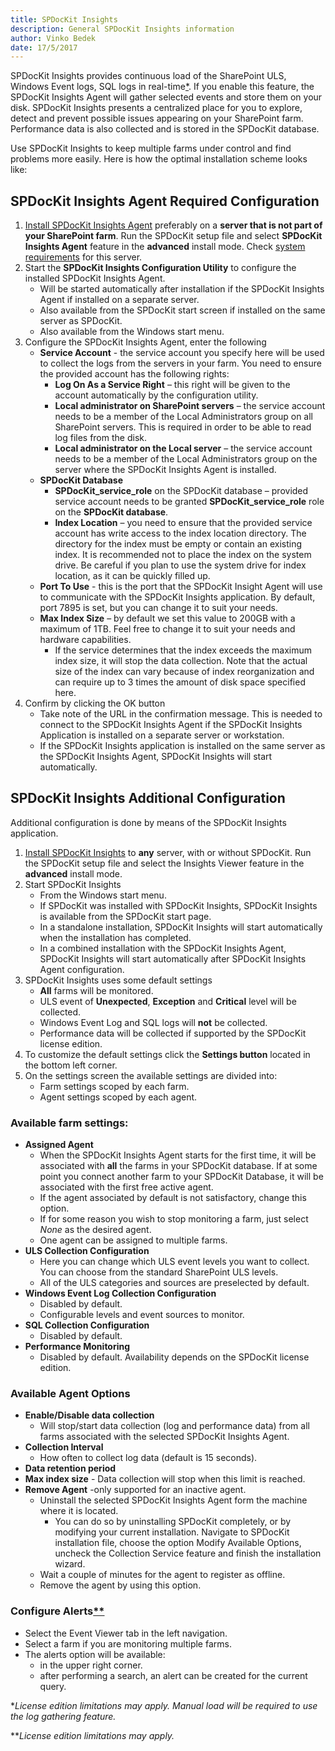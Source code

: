 ```yaml
---
title: SPDocKit Insights
description: General SPDocKit Insights information
author: Vinko Bedek
date: 17/5/2017
---
```


SPDocKit Insights provides continuous load of the SharePoint ULS, Windows Event logs, SQL logs in real-time[*](#realTime). If you enable this feature, the SPDocKit Insights Agent will gather selected events and store them on your disk. SPDocKit Insights presents a centralized place for you to explore, detect and prevent possible issues appearing on your SharePoint farm. Performance data is also collected and is stored in the SPDocKit database.

Use SPDocKit Insights to keep multiple farms under control and find problems more easily. Here is how the optimal installation scheme looks like:



## SPDocKit Insights Agent Required Configuration
1. [Install SPDocKit Insights Agent](#internal/installation/installation-guide/) preferably on a **server that is not part of your SharePoint farm**. Run the SPDocKit setup file and select **SPDocKit Insights Agent** feature in the **advanced** install mode. Check [system requirements](#internal/requirements/system-requirements/) for this server.
2. Start the **SPDocKit Insights Configuration Utility** to configure the installed SPDocKit Insights Agent.
    - Will be started automatically after installation if the SPDocKit Insights Agent if installed on a separate server.
    - Also available from the SPDocKit start screen if installed on the same server as SPDocKit.
    - Also available from the Windows start menu.
3. Configure the SPDocKit Insights Agent, enter the following
    - **Service Account** - the service account you specify here will be used to collect the logs from the servers in your farm. You need to ensure the provided account has the following rights:
        - **Log On As a Service Right** – this right will be given to the account automatically by the configuration utility.
        - **Local administrator on SharePoint servers** – the service account needs to be a member of the Local Administrators group on all SharePoint servers. This is required in order to be able to read log files from the disk.
        - **Local administrator on the Local server** – the service account needs to be a member of the Local Administrators group on the server where the SPDocKit Insights Agent is installed.
    - **SPDocKit Database** 
        - **SPDocKit\_service\_role** on the SPDocKit database – provided service account needs to be granted **SPDocKit\_service\_role** role on the **SPDocKit database**.
        - **Index Location** – you need to ensure that the provided service account has write access to the index location directory. The directory for the index must be empty or contain an existing index.  It is recommended not to place the index on the system drive. Be careful if you plan to use the system drive for index location, as it can be quickly filled up.
    - **Port To Use** - this is the port that the SPDocKit Insight Agent will use to communicate with the SPDocKit Insights application. By default, port 7895 is set, but you can change it to suit your needs.
    - **Max Index Size** – by default we set this value to 200GB with a maximum of 1TB. Feel free to change it to suit your needs and hardware capabilities.
        - If the service determines that the index exceeds the maximum index size, it will stop the data collection. Note that the actual size of the index can vary because of index reorganization and can require up to 3 times the amount of disk space specified here.
4. Confirm by clicking the OK button
    - Take note of the URL in the confirmation message. This is needed to connect to the SPDocKit Insights Agent if the SPDocKit Insights Application is installed on a separate server or workstation.
    - If the SPDocKit Insights application is installed on the same server as the SPDocKit Insights Agent, SPDocKit Insights will start automatically.

## SPDocKit Insights Additional Configuration
Additional configuration is done by means of the SPDocKit Insights application.

1. [Install SPDocKit Insights](#internal/installation/installation-guide/) to **any** server, with or without SPDocKit. Run the SPDocKit setup file and select the Insights Viewer feature in the **advanced** install mode.
2. Start SPDocKit Insights
    - From the Windows start menu.
    - If SPDocKit was installed with SPDocKit Insights, SPDocKit Insights is available from the SPDocKit start page.
    - In a standalone installation, SPDocKit Insights will start automatically when the installation has completed.
    - In a combined installation with the SPDocKit Insights Agent, SPDocKit Insights will start automatically after SPDocKit Insights Agent configuration.
3. SPDocKit Insights uses some default settings 
    - **All** farms will be monitored.
    - ULS event of **Unexpected**, **Exception** and **Critical** level will be collected.
    - Windows Event Log and SQL logs will **not** be collected.
    - Performance data will be collected if supported by the SPDocKit license edition.
4. To customize the default settings click the **Settings button** located in the bottom left corner.
5. On the settings screen the available settings are divided into:
    - Farm settings scoped by each farm.
    - Agent settings scoped by each agent.

### Available farm settings:
- **Assigned Agent**
    - When the SPDocKit Insights Agent starts for the first time, it will be associated with **all** the farms in your SPDocKit database. If at some point you connect another farm to your SPDocKit Database, it will be associated with the first free active agent.
    - If the agent associated by default is not satisfactory, change this option.
    - If for some reason you wish to stop monitoring a farm, just select _None_ as the desired agent.
    - One agent can be assigned to multiple farms. 
- **ULS Collection Configuration**
    - Here you can change which ULS event levels you want to collect. You can choose from the standard SharePoint ULS levels.
    - All of the ULS categories and sources are preselected by default.
- **Windows Event Log Collection Configuration**
    - Disabled by default. 
    - Configurable levels and event sources to monitor.
- **SQL Collection Configuration**
    - Disabled by default.
- **Performance Monitoring**
    - Disabled by default. Availability depends on the SPDocKit license edition.

### Available Agent Options
- **Enable/Disable data collection**
    - Will stop/start data collection (log and performance data) from all farms associated with the selected SPDocKit Insights Agent.
- **Collection Interval**
    - How often to collect log data (default is 15 seconds).
- **Data retention period**
- **Max index size**
        - Data collection will stop when this limit is reached. 
- **Remove Agent** -only supported for an inactive agent.
    - Uninstall the selected SPDocKit Insights Agent form the machine where it is located.
        - You can do so by uninstalling SPDocKit completely, or by modifying your current installation. Navigate to SPDocKit installation file, choose the option Modify Available Options, uncheck the Collection Service feature and finish the installation wizard.
    - Wait a couple of minutes for the agent to register as offline.
    - Remove the agent by using this option.

### Configure Alerts[**](#realTime2)
- Select the Event Viewer tab in the left navigation.
- Select a farm if you are monitoring multiple farms.
- The alerts option will be available:
    - in the upper right corner.
    - after performing a search, an alert can be created for the current query.

<a name="realTime"></a>*_License edition limitations may apply. Manual load will be required to use the log gathering feature._

<a name="realTime2"></a>**_License edition limitations may apply._


